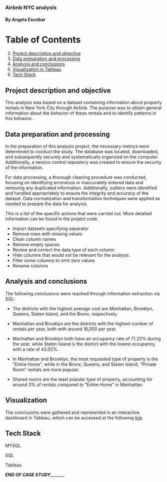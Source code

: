 ### **Airbnb NYC analysis**
####  By Angela Escobar



# Table of Contents
2. [Project description and objective](#project-description-and-objective)
3. [Data preparation and processing](#data-preparation-and-processing)
4. [Analysis and conclusions](#analysis-and-conclusions)
5. [Visualization in Tableau](#visualization)
6. [Tech Stack](#tech-stack)

## Project description and objective


This analysis was based on a dataset containing information about property rentals in New York City through Airbnb. The purpose was to obtain general information about the behavior of these rentals and to identify patterns in this behavior.

## Data preparation and processing

In the preparation of this analysis project, the necessary metrics were determined to conduct the study. The database was located, downloaded, and subsequently securely and systematically organized on the computer. Additionally, a version control repository was created to ensure the security of the information.

For data processing, a thorough cleaning procedure was conducted, focusing on identifying erroneous or inaccurately entered data and removing any duplicated information. Additionally, outliers were identified and handled appropriately to ensure the integrity and accuracy of the dataset. Data normalization and transformation techniques were applied as needed to prepare the data for analysis. 

This is a list of the specific actions that were carried out. More detailed information can be found in the project code.

* Import datasets specifying separator
* Remove rows with missing values 
* Clean column names
* Remove empty spaces
* Review and correct the data type of each column
* Hide columns that would not be relevant for the analysis.
* Filter some columns to omit zero values
* Rename columns


## Analysis and conclusions

The following conclusions were reached through information extraction via SQL:

* The districts with the highest average cost are Manhattan, Brooklyn, Queens, Staten Island, and the Bronx, respectively.

* Manhattan and Brooklyn are the districts with the highest number of rentals per year, both with around 16,000 per year.

* Manhattan and Brooklyn both have an occupancy rate of 71.22% during the year, while Staten Island is the district with the lowest occupancy, with a rate of 43.02%.

* In Manhattan and Brooklyn, the most requested type of property is the "Entire Home", while in the Bronx, Queens, and Staten Island, "Private Room" rentals are more popular.

* Shared rooms are the least popular type of property, accounting for around 3% of rentals compared to "Entire Home" in Manhattan.

## Visualization

The conclusions were gathered and represented in an interactive dashboard in Tableau, which can be accessed at the following [link](https://public.tableau.com/app/profile/angela161/viz/AirbnbNYCAnalysis_17093234133180/Dashboard3)


## Tech Stack

  MYSQL

  SQL

  Tableau
  
  
_______________END OF CASE STUDY______________________
